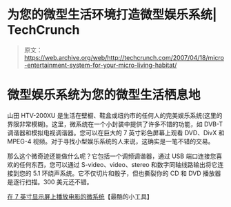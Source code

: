 # 为您的微型生活环境打造微型娱乐系统| TechCrunch

> 原文：<https://web.archive.org/web/http://techcrunch.com/2007/04/18/micro-entertainment-system-for-your-micro-living-habitat/>

# 微型娱乐系统为您的微型生活栖息地

山田 HTV-200XU 是生活在壁橱、鞋盒或纽约市的任何人的完美娱乐系统(这里的界限非常模糊)。这里，微系统在一个小封装中提供了许多不错的功能，如 DVB-T 调谐器和模拟电视调谐器。您可以在巨大的 7 英寸彩色屏幕上观看 DVD、DivX 和 MPEG-4 视频。对于寻找小型娱乐系统的人来说，这确实是一笔不错的交易。

那么这个微奇迹还能做什么呢？它包括一个调频调谐器，通过 USB 端口连接您喜欢的任何东西，您可以通过 S-video、video、stereo 和数字同轴线路输出将它连接到您的 5.1 环绕声系统。它不仅切片和骰子，但也撕裂你的 CD 和 DVD 播放器是逐行扫描。300 美元还不错。

[在 7 英寸显示屏上播放电影的微系统](https://web.archive.org/web/20130628153326/http://www.coolest-gadgets.com/20070418/a-micro-system-that-plays-movies-on-a-7%e2%80%9d-display/)【最酷的小工具】